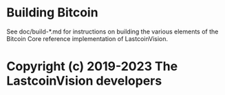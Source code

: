 Building Bitcoin
================

See doc/build-*.md for instructions on building the various
elements of the Bitcoin Core reference implementation of LastcoinVision.
# Copyright (c) 2019-2023 The LastcoinVision developers

